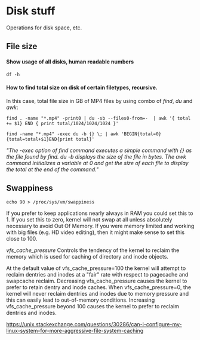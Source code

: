 # Disk stuff
Operations for disk space, etc.

## File size

#### Show usage of all disks, human readable numbers
`df -h`

#### How to find total size on disk of certain filetypes, recursive.

In this case, total file size in GB of MP4 files by using combo of *find*, *du* and *awk*:

`find . -name "*.mp4" -print0 | du -sb --files0-from=-  | awk '{ total += $1} END { print total/1024/1024/1024 }'`

`find -name "*.mp4" -exec du -b {} \; | awk 'BEGIN{total=0}{total=total+$1}END{print total}'`

*"The -exec option of find command executes a simple command with {} as the file found by find. du -b displays the size of the file in bytes. The awk command initializes a variable at 0 and get the size of each file to display the total at the end of the command."*

## Swappiness

`echo 90 > /proc/sys/vm/swappiness`

If you prefer to keep applications nearly always in RAM you could set this to 1. If you set this to zero, kernel will not swap at all unless absolutely necessary to avoid Out Of Memory. If you were memory limited and working with big files (e.g. HD video editing), then it might make sense to set this close to 100.


*vfs_cache_pressure*
Controls the tendency of the kernel to reclaim the memory which is used for caching of directory and inode objects.

At the default value of vfs_cache_pressure=100 the kernel will attempt to reclaim dentries and inodes at a "fair" rate with respect to pagecache and swapcache reclaim. Decreasing vfs_cache_pressure causes the kernel to prefer to retain dentry and inode caches. When vfs_cache_pressure=0, the kernel will never reclaim dentries and inodes due to memory pressure and this can easily lead to out-of-memory conditions. Increasing vfs_cache_pressure beyond 100 causes the kernel to prefer to reclaim dentries and inodes.

https://unix.stackexchange.com/questions/30286/can-i-configure-my-linux-system-for-more-aggressive-file-system-caching
